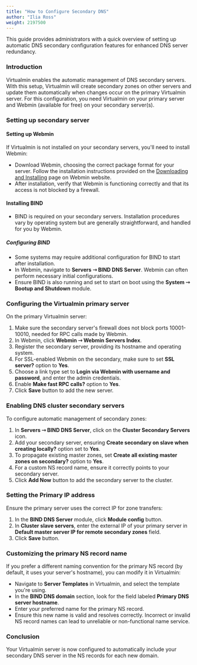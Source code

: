 ```yaml
---
title: "How to Configure Secondary DNS"
author: "Ilia Ross"
weight: 2197500
---
```


This guide provides administrators with a quick overview of setting up automatic DNS secondary configuration features for enhanced DNS server redundancy.

### Introduction

Virtualmin enables the automatic management of DNS secondary servers. With this setup, Virtualmin will create secondary zones on other servers and update them automatically when changes occur on the primary Virtualmin server. For this configuration, you need Virtualmin on your primary server and Webmin (available for free) on your secondary server(s).

### Setting up secondary server
#### Setting up Webmin

If Virtualmin is not installed on your secondary servers, you'll need to install Webmin:

- Download Webmin, choosing the correct package format for your server. Follow the installation instructions provided on the [Downloading and Installing](https://www.webmin.com/download) page on Webmin website.
- After installation, verify that Webmin is functioning correctly and that its access is not blocked by a firewall.

#### Installing BIND

- BIND is required on your secondary servers. Installation procedures vary by operating system but are generally straightforward, and handled for you by Webmin.

##### Configuring BIND

- Some systems may require additional configuration for BIND to start after installation.
- In Webmin, navigate to **Servers ⇾ BIND DNS Server**. Webmin can often perform necessary initial configurations.
- Ensure BIND is also running and set to start on boot using the **System ⇾ Bootup and Shutdown** module.

### Configuring the Virtualmin primary server

On the primary Virtualmin server:

1. Make sure the secondary server's firewall does not block ports 10001-10010, needed for RPC calls made by Webmin.
2. In Webmin, click **Webmin ⇾ Webmin Servers Index**.
3. Register the secondary server, providing its hostname and operating system.
4. For SSL-enabled Webmin on the secondary, make sure to set **SSL server?** option to **Yes**.
5. Choose a link type set to **Login via Webmin with username and password**, and enter the admin credentials.
6. Enable **Make fast RPC calls?** option to **Yes**.
7. Click **Save** button to add the new server.

### Enabling DNS cluster secondary servers

To configure automatic management of secondary zones:

1. In **Servers ⇾ BIND DNS Server**, click on the **Cluster Secondary Servers** icon.
2. Add your secondary server, ensuring **Create secondary on slave when creating locally?** option set to **Yes**.
3. To propagate existing master zones, set **Create all existing master zones on secondary?** option to **Yes**.
4. For a custom NS record name, ensure it correctly points to your secondary server.
5. Click **Add Now** button to add the secondary server to the cluster.

### Setting the Primary IP address

Ensure the primary server uses the correct IP for zone transfers:

1. In the **BIND DNS Server** module, click **Module config** button.
2. In **Cluster slave servers**, enter the external IP of your primary server in **Default master server IP for remote secondary zones** field.
3. Click **Save** button.

### **Customizing the primary NS record name**

If you prefer a different naming convention for the primary NS record (by default, it uses your server's hostname), you can modify it in Virtualmin:

- Navigate to **Server Templates** in Virtualmin, and select the template you're using.
- In the **BIND DNS domain** section, look for the field labeled **Primary DNS server hostname**.
- Enter your preferred name for the primary NS record.
- Ensure this new name is valid and resolves correctly. Incorrect or invalid NS record names can lead to unreliable or non-functional name service.

### Conclusion

Your Virtualmin server is now configured to automatically include your secondary DNS server in the NS records for each new domain.
